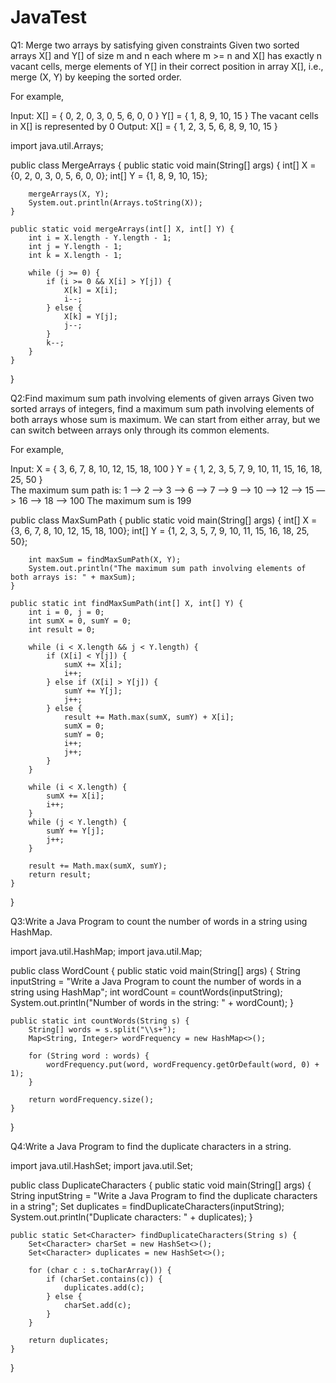 # JavaTest

Q1: Merge two arrays by satisfying given constraints
Given two sorted arrays X[] and Y[] of size m and n each where m >= n and X[] has exactly n vacant cells,
 merge elements of Y[] in their correct position in array X[], i.e., merge (X, Y) by keeping the sorted order.

For example,

Input: X[] = { 0, 2, 0, 3, 0, 5, 6, 0, 0 }
Y[] = { 1, 8, 9, 10, 15 } The vacant cells in X[] is represented by 0 
Output: X[] = { 1, 2, 3, 5, 6, 8, 9, 10, 15 }

import java.util.Arrays;

public class MergeArrays {
    public static void main(String[] args) {
        int[] X = {0, 2, 0, 3, 0, 5, 6, 0, 0};
        int[] Y = {1, 8, 9, 10, 15};

        mergeArrays(X, Y);
        System.out.println(Arrays.toString(X));
    }

    public static void mergeArrays(int[] X, int[] Y) {
        int i = X.length - Y.length - 1;
        int j = Y.length - 1;
        int k = X.length - 1;

        while (j >= 0) {
            if (i >= 0 && X[i] > Y[j]) {
                X[k] = X[i];
                i--;
            } else {
                X[k] = Y[j];
                j--;
            }
            k--;
        }
    }
}



Q2:Find maximum sum path involving elements of given arrays
Given two sorted arrays of integers, find a maximum sum path involving elements of both arrays whose sum is maximum. 
We can start from either array, but we can switch between arrays only through its common elements.

For example,

Input: X = { 3, 6, 7, 8, 10, 12, 15, 18, 100 }
Y = { 1, 2, 3, 5, 7, 9, 10, 11, 15, 16, 18, 25, 50 }  
The maximum sum path is: 1 —> 2 —> 3 —> 6 —> 7 —> 9 —> 10 —> 12 —> 15 —> 16 —> 18 —> 100 
The maximum sum is 199

public class MaxSumPath {
    public static void main(String[] args) {
        int[] X = {3, 6, 7, 8, 10, 12, 15, 18, 100};
        int[] Y = {1, 2, 3, 5, 7, 9, 10, 11, 15, 16, 18, 25, 50};

        int maxSum = findMaxSumPath(X, Y);
        System.out.println("The maximum sum path involving elements of both arrays is: " + maxSum);
    }

    public static int findMaxSumPath(int[] X, int[] Y) {
        int i = 0, j = 0;
        int sumX = 0, sumY = 0;
        int result = 0;

        while (i < X.length && j < Y.length) {
            if (X[i] < Y[j]) {
                sumX += X[i];
                i++;
            } else if (X[i] > Y[j]) {
                sumY += Y[j];
                j++;
            } else {
                result += Math.max(sumX, sumY) + X[i];
                sumX = 0;
                sumY = 0;
                i++;
                j++;
            }
        }

        while (i < X.length) {
            sumX += X[i];
            i++;
        }
        while (j < Y.length) {
            sumY += Y[j];
            j++;
        }

        result += Math.max(sumX, sumY);
        return result;
    }
}

Q3:Write a Java Program to count the number of words in a string using HashMap.

import java.util.HashMap;
import java.util.Map;

public class WordCount {
    public static void main(String[] args) {
        String inputString = "Write a Java Program to count the number of words in a string using HashMap";
        int wordCount = countWords(inputString);
        System.out.println("Number of words in the string: " + wordCount);
    }

    public static int countWords(String s) {
        String[] words = s.split("\\s+");
        Map<String, Integer> wordFrequency = new HashMap<>();

        for (String word : words) {
            wordFrequency.put(word, wordFrequency.getOrDefault(word, 0) + 1);
        }

        return wordFrequency.size();
    }
}

Q4:Write a Java Program to find the duplicate characters in a string.

import java.util.HashSet;
import java.util.Set;

public class DuplicateCharacters {
    public static void main(String[] args) {
        String inputString = "Write a Java Program to find the duplicate characters in a string";
        Set<Character> duplicates = findDuplicateCharacters(inputString);
        System.out.println("Duplicate characters: " + duplicates);
    }

    public static Set<Character> findDuplicateCharacters(String s) {
        Set<Character> charSet = new HashSet<>();
        Set<Character> duplicates = new HashSet<>();

        for (char c : s.toCharArray()) {
            if (charSet.contains(c)) {
                duplicates.add(c);
            } else {
                charSet.add(c);
            }
        }

        return duplicates;
    }
}
